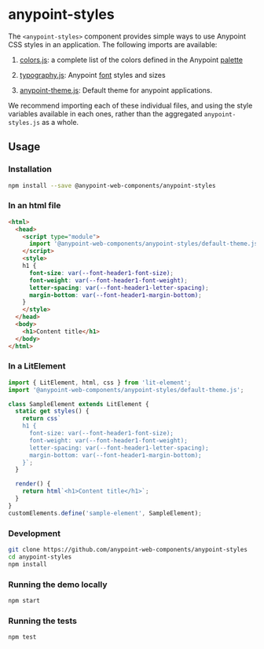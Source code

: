 # anypoint-styles

The `<anypoint-styles>` component provides simple ways to use Anypoint CSS styles
in an application. The following imports are available:

1. [colors.js](https://github.com/anypoint-web-components/anypoint-styles/blob/master/colors.js):
a complete list of the colors defined in the Anypoint [palette](http://ux.mulesoft.com/#/colors)

2. [typography.js](https://github.com/anypoint-web-components/anypoint-styles/blob/master/typography.js):
Anypoint [font](http://ux.mulesoft.com/#/typography) styles and sizes

3. [anypoint-theme.js](https://github.com/anypoint-web-components/anypoint-styles/blob/master/anypoint-theme.js):
Default theme for anypoint applications.

We recommend importing each of these individual files, and using the style variables
available in each ones, rather than the aggregated `anypoint-styles.js` as a whole.


## Usage

### Installation
```sh
npm install --save @anypoint-web-components/anypoint-styles
```

### In an html file

```html
<html>
  <head>
    <script type="module">
      import '@anypoint-web-components/anypoint-styles/default-theme.js';
    </script>
    <style>
    h1 {
      font-size: var(--font-header1-font-size);
      font-weight: var(--font-header1-font-weight);
      letter-spacing: var(--font-header1-letter-spacing);
      margin-bottom: var(--font-header1-margin-bottom);
    }
    </style>
  </head>
  <body>
    <h1>Content title</h1>
  </body>
</html>
```

### In a LitElement

```js
import { LitElement, html, css } from 'lit-element';
import '@anypoint-web-components/anypoint-styles/default-theme.js';

class SampleElement extends LitElement {
  static get styles() {
    return css`
    h1 {
      font-size: var(--font-header1-font-size);
      font-weight: var(--font-header1-font-weight);
      letter-spacing: var(--font-header1-letter-spacing);
      margin-bottom: var(--font-header1-margin-bottom);
    }`;
  }

  render() {
    return html`<h1>Content title</h1>`;
  }
}
customElements.define('sample-element', SampleElement);
```

### Development

```sh
git clone https://github.com/anypoint-web-components/anypoint-styles
cd anypoint-styles
npm install
```

### Running the demo locally

```sh
npm start
```

### Running the tests
```sh
npm test
```
